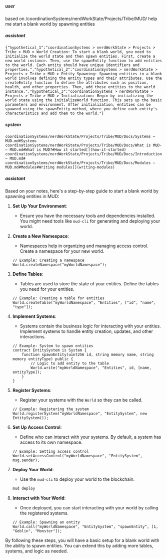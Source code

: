 ##### user
based on /coordinationSystems/nerdWorkState/Projects/Tribe/MUD/ help me start a blank world by spawning entities

##### assistant
```lookup
{"hypothetical_1":"coordinationSystems > nerdWorkState > Projects > Tribe > MUD > World Creation: To start a blank world, you need to initialize the world state and then spawn entities. First, create a new world instance. Then, use the spawnEntity function to add entities to the world. Each entity should have unique identifiers and properties.","hypothetical_2":"coordinationSystems > nerdWorkState > Projects > Tribe > MUD > Entity Spawning: Spawning entities in a blank world involves defining the entity types and their attributes. Use the createEntity function to define the attributes such as position, health, and other properties. Then, add these entities to the world instance.","hypothetical_3":"coordinationSystems > nerdWorkState > Projects > Tribe > MUD > Initialization: Begin by initializing the world state using the initializeWorld function. This sets up the basic parameters and environment. After initialization, entities can be spawned using the spawnEntity method, where you define each entity's characteristics and add them to the world."}
```

##### system
```sc-context
coordinationSystems/nerdWorkState/Projects/Tribe/MUD/Docs/Systems – MUD.md#Systems
coordinationSystems/nerdWorkState/Projects/Tribe/MUD/Docs/What is MUD- – MUD.md#What is MUD?#How it started[](how-it-started)
coordinationSystems/nerdWorkState/Projects/Tribe/MUD/Docs/Introduction – MUD.md#
coordinationSystems/nerdWorkState/Projects/Tribe/MUD/Docs/Modules – MUD.md#Modules#Writing modules[](writing-modules)
```

##### assistant
Based on your notes, here's a step-by-step guide to start a blank world by spawning entities in MUD:

1. **Set Up Your Environment**:
   - Ensure you have the necessary tools and dependencies installed. You might need tools like `mud-cli` for generating and deploying your world.

2. **Create a New Namespace**:
   - Namespaces help in organizing and managing access control. Create a namespace for your new world.
   ```solidity
   // Example: Creating a namespace
   World.createNamespace("myWorldNamespace");
   ```

3. **Define Tables**:
   - Tables are used to store the state of your entities. Define the tables you need for your entities.
   ```solidity
   // Example: Creating a table for entities
   World.createTable("myWorldNamespace", "Entities", ["id", "name", "type"]);
   ```

4. **Implement Systems**:
   - Systems contain the business logic for interacting with your entities. Implement systems to handle entity creation, updates, and other interactions.
   ```solidity
   // Example: System to spawn entities
   contract EntitySystem is System {
       function spawnEntity(uint256 id, string memory name, string memory entityType) public {
           // Logic to add entity to the table
           World.write("myWorldNamespace", "Entities", id, [name, entityType]);
       }
   }
   ```

5. **Register Systems**:
   - Register your systems with the `World` so they can be called.
   ```solidity
   // Example: Registering the system
   World.registerSystem("myWorldNamespace", "EntitySystem", new EntitySystem());
   ```

6. **Set Up Access Control**:
   - Define who can interact with your systems. By default, a system has access to its own namespace.
   ```solidity
   // Example: Setting access control
   World.setAccessControl("myWorldNamespace", "EntitySystem", msg.sender);
   ```

7. **Deploy Your World**:
   - Use the `mud-cli` to deploy your world to the blockchain.
   ```bash
   mud deploy
   ```

8. **Interact with Your World**:
   - Once deployed, you can start interacting with your world by calling the registered systems.
   ```solidity
   // Example: Spawning an entity
   World.call("myWorldNamespace", "EntitySystem", "spawnEntity", [1, "Goblin", "Monster"]);
   ```

By following these steps, you will have a basic setup for a blank world with the ability to spawn entities. You can extend this by adding more tables, systems, and logic as needed.